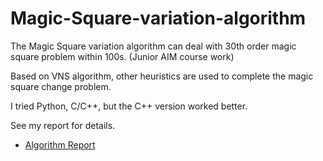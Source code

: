 # Magic-Square-variation-algorithm
The Magic Square variation algorithm can deal with 30th order magic square problem within 100s. (Junior AIM course work)

Based on VNS algorithm, other heuristics are used to complete the magic square change problem.

I tried Python, C/C++, but the C++ version worked better.

See my report for details.
- [Algorithm Report](Algotithm_Reports.pdf)
